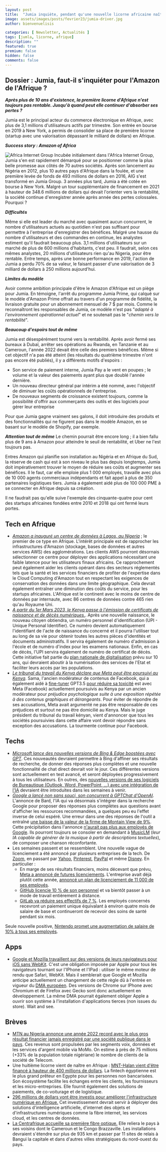 ```yaml
---
layout: post
title:  "Jumia inquiète, pendant qu'une nouvelle licorne africaine naît."
image: assets/images/posts/fevrier23/jumia-driver.jpg
author: bienvenuelisis

categories: [ Newsletter, Actualités ]
tags: [jumla, licorne, afrique]
description: ""
featured: true
premium: false
hidden: false
comments: false
---
```


## Dossier :  Jumia, faut-il s'inquiéter pour l'Amazon de l'Afrique ?

***Après plus de 10 ans d'existence, la première licorne d'Afrique n'est toujours pas rentable. Jusqu'à quand peut elle continuer d'absorber ses pertes ?***

Jumia est le principal acteur du commerce électronique en Afrique, avec plus de 3,1 millions d'utilisateurs actifs par trimestre. Son entrée en bourse en 2019 à New York, a permis de consolider sa place de première licorne (startup avec une valorisation dépassant le milliard de dollars) en Afrique.

***Success story : Amazon of Africa***

![Africa Internet Group](https://lh6.googleusercontent.com/CcTVZAGRnu4caWEpN48LC_jGpRp2V5XcNQVcVaJnk4qCL7oTi91aS-WePDfLmMqcjc1lnGf1lz6MBwJcDiPRNCltAGtY4bgAZ2WVR5E9cEbB1t-72W3iYBVxhk51Z0PC2iiSOnrfU7WF-TmngWkaX1eV3ZPSLuRXl4IXZRVmByyUxth6IDVdvozumQ)
Incubée initialement dans l'Africa Internet Group, Jumia s'en est rapidement démarqué pour se positionner comme la plus belle promesse aux côtés de 70 autres sociétés. Après son lancement au Nigéria en 2012, plus 10 autres pays d'Afrique dans la foulée, et une première levée de fonds de 493 millions de dollars en 2016, AIG s'est transformé en Jumia Group. 3 années plus tard, Jumia a été cotée en bourse à New York. Malgré un tour supplémentaire de financement en 2021 à hauteur de 348.6 millions de dollars qui devait l'orienter vers la rentabilité, la société continue d'enregistrer année après année des pertes colossales. Pourquoi ?

***Difficultés***

Même si elle est leader du marché avec quasiment aucun concurrent, le nombre d'utilisateurs actuels au quotidien n'est pas suffisant pour permettre à l'entreprise d'enregistrer des bénéfices. Malgré une hausse du nombre d'utilisateurs et des commandes en continue, les analystes estiment qu'il faudrait beaucoup plus.
3,1 millions d'utilisateurs sur un marché de plus de 600 millions d'habitants, c'est peu. Il faudrait, selon ces mêmes analystes, 20 millions d'utilisateurs rien qu'au Nigeria, pour être rentable.
Entre temps, après une bonne performance en 2019, l'action de Jumia a perdu 70% de sa valeur, le faisant passer d'une valorisation de 3 milliard de dollars à 250 millions aujourd'hui.

***Limites du modèle***

Avoir comme ambition principale d'être le Amazon d'Afrique est un piège pour Jumia. En témoigne, l'arrêt du programme Jumia Prime, qui calqué sur le modèle d'Amazon Prime offrait au travers d'un programme de fidélité, la livraison gratuite pour un abonnement mensuel de 7 $ par mois. Comme le reconnaîtront les responsables de Jumia, ce modèle n'est pas "*adapté à l'environnement opérationnel actuel*" et ne soutenait pas le "*chemin vers la rentabilité*".

***Beaucoup d'espoirs tout de même***

Jumia est désespérément tourné vers la rentabilité. Après avoir fermé ses bureaux à Dubaï, arrêter ses opérations au Rwanda, en Tanzanie et au Cameroun, l'année 2022 devait être celle des premiers bénéfices.
Même si cet objectif n'a pas été atteint (les résultats du quatrième trimestre n'ont pas encore été publiés), il y a différents motifs d'espoirs :

- Son service de paiement interne, Jumia Pay a le vent en poupes ; le volume et la valeur des paiements ayant plus que doublé l'année dernière.
- Un nouveau directeur général par intérim a été nommé, avec l'objectif de diminuer les coûts opérationnels de l'entreprise.
- De nouveaux segments de croissance existent toujours, comme la possibilité d'offrir aux commerçants des outils et des logiciels pour gérer leur entreprise

Pour que Jumia gagne vraiment ses galons, il doit introduire des produits et des fonctionnalités qui ne figurent pas dans le modèle Amazon, en se basant sur le modèle de Shopify, par exemple.

***Attention tout de même***
Le chemin pourrait être encore long ; il a bien fallu plus de 9 ans à Amazon pour atteindre le seuil de rentabilité, et Uber ne l'est toujours pas.

Entres Amazon qui planifie son installation au Nigéria et en Afrique du Sud, la réserve de cash qui est à son niveau le plus bas depuis longtemps, Jumia doit impérativement trouver le moyen de réduire ses coûts et augmenter ses bénéfices. Il le faut, car elle emploie plus 1 000 employés, travaille avec plus de 10 000 agents commerciaux indépendants et fait appel à plus de 350 partenaires logistiques tiers. Jumia a également aidé plus de 100 000 PME à se connecter en Afrique depuis sa création.

Il ne faudrait pas qu'elle suive l'exemple des cinquante-quatre pour cent des startups africaines fondées entre 2010 et 2018 qui ont fermé leurs portes.

## Tech en Afrique

- [*Amazon a inauguré un centre de données à Lagos, au Nigeria*](https://techcabal.com/2023/01/30/could-amazons-new-data-centre-help-accelerate-nigerias-local-startup-scene/) ; le premier de ce type en Afrique. L'intérêt principale est de rapprocher les infrastructures d'Amazon (stockage, bases de données et autres services AWS) des agglomérations. Les clients AWS pourront désornais sélectionner ce centre pour déployer des applications nécessitant une faible latence pour les utilisateurs finaux africains. Ce rapprochement peut également aider les clients opérant dans des secteurs réglementés tels que la santé et les services financiers de profiter de l'expertise dans le Cloud Computing d'Amazon tout en respectant les exigences de conservation des données dans une limite géographique. Cela devrait également entraîner une diminution des coûts du service, pour les startups africaines. L'Afrique est le continent avec le moins de centre de données par internaute, avec 86 centres de données contre 465 rien qu'au Royaume Uni.
- [*A partir du 1er Mars 2023, le Kenya passe à l'émission de certificats de naissance et de décès numériques.*](https://www.wearetech.africa/fr/fils/actualites/gestion-publique/kenya-le-gouvernement-passera-a-lemission-de-certificats-numeriques-de-naissance-et-de-deces-le-1er-mars). Après une nouvelle naissance, le nouveau citoyen obtiendra, un numéro personnel d'identification (UPI - Unique Personal Identifier). Ce numéro devient automatiquement l'identifiant de l'acte de naissance du concerné et il pourra l'utiliser tout au long de sa vie pour obtenir toutes les autres pièces d'identités et documents administratifs. Il servira également de numéro d'admission à l'école et de numéro d'index pour les examens nationaux. Enfin, en cas de décès, l'UPI servira également de numéro de certificat de décès. Cette initiative fait partie du [plan nationale de digitalisation](https://www.wearetech.africa/fr/fils/actualites/gestion-publique/kenya-le-gouvernement-a-approuve-le-deploiement-de-25-000-bornes-wi-fi-100-000-km-de-fibre-optique) prévu sur 10 ans, qui devraient aboutir à la numérisation des services de l'Etat et faciliter leurs accès par les populations.
- [*Le tribunal du travail du Kenya déclare que Meta peut être poursuivi au Kenya*](https://techcabal.com/2023/02/07/no-escape-for-meta/). Sama, l'ancien modérateur de contenus de Facebook, qui a également aidé à [fine-tuner](https://platform.openai.com/docs/guides/fine-tuning) GPT3.5 [pour réduire sa toxicité](https://newsletter.theresilient.dev/2023/01/25) est avec Meta (Facebook) actuellement poursuivis au Kenya par un ancien modérateur pour *préjudice psychologique suite à une exposition répétée à des contenus graphiques et dérangeants*. Pour éviter de répondre de ses accusations, Meta avait argumenté ne pas être responsable de ces préjudices et surtout ne pas être domicilié au Kenya. Mais le juge président du tribunal du travail kényan, vient d'annoncer que tous les sociétés poursuivies dans cette affaire vont devoir répondre sans exception des accusations. La tourmente continue pour Facebook.

## Techs

- [*Microsoft lance des nouvelles versions de Bing & Edge boostées avec GPT*](https://techcabal.com/2023/02/08/microsoft-edge-bing-ai/). Ces nouveautés devraient permettre à Bing d'affiner ses résultats de recherche, de donner des réponses plus complètes et une nouvelle fonctionnalité de chat direct devrait voir le jour. Ces différentes versions sont actuellement en test avancé, et seront déployées progressivement à tous les utilisateurs. En outres, des [nouvelles versions de ses logiciels de Bureautique (Outlook, Word, PowerPoint, ...) avec une intégration de l&#39;IA](https://www.engadget.com/microsoft-could-show-off-ai-powered-versions-of-word-and-outlook-this-march-153514888.html) devraient être introduites dans les semaines à venir.
- [*Google a lancé non sans souci, son concurrent à GPTChat d'OpenAI*](https://blog.google/technology/ai/bard-google-ai-search-updates/). L'annonce de Bard, l'IA qui va désormais s'intégrer dans la recherche Google pour proposer des réponses plus complètes aux questions avant d'afficher les ressources recommandées, a quelques peu eu l'effet inverse de celui espéré. Une erreur dans une des réponses de l'outil a entraîné [une baisse de la valeur de la firme de Montain View de 9%](https://techcabal.com/2023/02/09/google-bard-error/). Cette précipitation dans l'annonce [n&#39;aurait pas plus aux employés de Google](https://intelligence-artificielle.developpez.com/actu/341418/Les-employes-de-Google-critiquent-le-PDG-Sundar-Pichai-pour-l-annonce-precipitee-et-baclee-de-Bard-le-concurrent-de-ChatGPT-Certains-ne-savaient-meme-pas-qu-il-allait-etre-presente/). Ils pourront toujours se consoler en demandant à [MusicLM](https://techcrunch.com/2023/01/27/google-created-an-ai-that-can-generate-music-from-text-descriptions-but-wont-release-it/) (*leur IA capable de générer de la musique à partir de descriptions textuelles*), de composer une chanson réconfortante.
- Les semaines passent et se ressemblent. Une nouvelle vague de licenciement a été annoncé par plusieurs entreprises de la tech. De [Zoom](https://www.computerworld.com/article/3687176/zoom-lays-off-15-of-its-workforce-after-growth-spurt-during-pandemic.amp.html), en passant par [Yahoo](https://techcabal.com/2023/02/10/yahoo-layoffs/), [Pinterest](https://techcrunch.com/2023/02/01/pinterest-lays-off-150-people-as-a-part-of-its-long-term-strategy/), [PayPal](https://www.cnbc.com/2023/01/31/paypal-to-lay-off-2000-employees-in-coming-weeks-about-7percent-of-workforce.html) et même [Disney](https://www.theverge.com/2023/2/8/23590901/disney-layoffs-earnings-streaming-bob-iger). En particulier :
  - En marge de ses résultats financiers, moins décevant que prévu, [Meta a annoncé de futures licenciements](https://www.forbes.com/sites/qai/2023/02/03/meta-rumored-to-make-further-layoffs-prompting-surprising-market-reaction/amp/). L'entreprise avait déjà plutôt cette année, [annoncé un plan de licenciement de 11 000 de ses employés](https://newsletter.theresilient.dev/2022/11/14).
  - [GitHub licencie 10 % de son personnel](https://emploi.developpez.com/actu/341369/GitHub-licencie-10-pourcent-de-son-personnel-et-reduit-ses-besoins-en-espace-de-bureau-en-raison-de-leur-faible-utilisation-l-entreprise-devrait-bientot-passer-a-un-mode-de-travail-entierement-a-distance/) et va bientôt passer à un mode de travail entièrement à distance.
  - [GitLab va réduire ses effectifs de 7 %](https://techcrunch.com/2023/02/09/gitlab-to-reduce-workforce-by-7/). Les employés concernés recevront un paiement unique équivalant à environ quatre mois de salaire de base et continueront de recevoir des soins de santé pendant six mois.

Seule nouvelle positive, [Nintendo promet une augmentation de salaire de 10% à tous ses employés](https://emploi.developpez.com/actu/341321/Nintendo-promet-une-augmentation-de-salaire-de-10-pourcent-a-tous-ses-employes-bien-que-l-entreprise-a-reduit-ses-previsions-de-benefices-pour-l-annee/).

## Apps

- [Google et Mozilla travaillent sur des versions de leurs navigateurs pour iOS sans WebKit](https://arstechnica.com/gadgets/2023/02/google-and-mozilla-are-working-on-ios-browsers-that-break-current-app-store-rules/). C'est une obligation imposée par Apple pour tous les navigateurs tournant sur l'IPhone et l'IPad : utiliser le même moteur de rendu que Safari, WebKit. Mais il semblerait que Google et Mozilla anticipe actuellement un changement de cette règle dû à l'entrée en vigueur du [DMA européen](https://commission.europa.eu/strategy-and-policy/priorities-2019-2024/europe-fit-digital-age/digital-markets-act-ensuring-fair-and-open-digital-markets_en). Des versions de Chrome sur IPhone avec Chromium et de Firefox avec Gecko sont donc actuellement en développement. La même DMA pourrait également obliger Apple a ouvrir son système à l'installation d'applications tierces (non issues du store). Wait and see.

## Brèves

- [MTN au Nigeria annonce une année 2022 record avec le plus gros résultat financier jamais enregistré par une société publique dans le pays](https://techcabal.com/2023/02/02/mtn-nigeria-declares-trillions-in-revenue-despite-rocky-2022/). Ces revenus sont propulsées par les segments voix, données et les services d'argent mobile via MoMo. On estime à près de 75 millions (+33% de la population totale nigériane) le nombre de clients de la société de Telecom.
- Une huitième licorne vient de naître en Afrique : [MNT-Halan vient d&#39;être financé à hauteur de 400 millions de dollars](https://disrupt-africa.com/2023/02/01/egyptian-fintech-mnt-halan-raises-340m-equity-debt-funding-to-become-best-funded-egyptian-startup/). La fintech égyptienne est le plus grand prêteur en Egypte pour les personnes non bancarisées. Son écosystème facilite les échanges entre les clients, les fournisseurs et les micro-entreprises. Elle fournit également des solutions de paiements, de co-voiturage et de logistique.
- [296 millions de dollars vont être investis pour améliorer l&#39;infrastructure numérique en Afrique.](https://techmoran.com/2023/01/30/private-equity-firm-convergence-partners-raises-296m-to-support-digital-inclusion/) Cet investissement devrait servir à déployer des solutions d'intelligence artificielle, d'internet des objets et d'infrastructures numériques comme la fibre internet, les services cloud, et les centres de données.
- [La Centrafrique accueille sa première fibre optique.](https://www.wearetech.africa/fr/fils/actualites/gestion-publique/centrafrique-la-premiere-couverture-par-fibre-optique-est-operationnelle) Elle reliera le pays à ses voisins dont le Cameroun et le Congo Brazzaville. Les installations devraient s'étendre sur plus de 935 km et passer par 11 sites de relais à Bangui la capitale et dans d'autres villes stratégiques du nord-ouest du pays.
